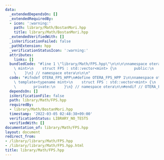 ```yaml
---
data:
  _extendedDependsOn: []
  _extendedRequiredBy:
  - icon: ':warning:'
    path: library/Math/BostanMori.hpp
    title: library/Math/BostanMori.hpp
  _extendedVerifiedWith: []
  _isVerificationFailed: false
  _pathExtension: hpp
  _verificationStatusIcon: ':warning:'
  attributes:
    links: []
  bundledCode: "#line 1 \"library/Math/FPS.hpp\"\n\n\n\nnamespace otera {\n    template<typename\
    \ mint>\n    struct FPS : std::vector<mint> {\n        public:\n        private:\n\
    \    }\n} // namespace otera\n\n\n"
  code: "#ifndef OTERA_FPS_HPP\n#define OTERA_FPS_HPP 1\n\nnamespace otera {\n   \
    \ template<typename mint>\n    struct FPS : std::vector<mint> {\n        public:\n\
    \        private:\n    }\n} // namespace otera\n\n#endif // OTERA_FPS_HPP"
  dependsOn: []
  isVerificationFile: false
  path: library/Math/FPS.hpp
  requiredBy:
  - library/Math/BostanMori.hpp
  timestamp: '2022-03-05 02:48:38+09:00'
  verificationStatus: LIBRARY_NO_TESTS
  verifiedWith: []
documentation_of: library/Math/FPS.hpp
layout: document
redirect_from:
- /library/library/Math/FPS.hpp
- /library/library/Math/FPS.hpp.html
title: library/Math/FPS.hpp
---
```

